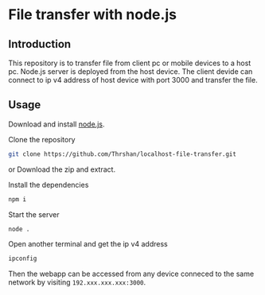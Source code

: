 # File transfer with node.js

## Introduction
This repository is to transfer file from client pc or mobile devices to a host pc. Node.js server is deployed from the host device. The client devide can connect to ip v4 address of host device with port 3000 and transfer the file.

## Usage
Download and install [node.js](https://nodejs.org/en/).

Clone the repository
```bash
git clone https://github.com/Thrshan/localhost-file-transfer.git
```
or Download the zip and extract.

Install the dependencies 
```bash
npm i
```
Start the server
```bash
node .
```

Open another terminal and get the ip v4 address
```bash
ipconfig
```
Then the webapp can be accessed from any device conneced to the same network by visiting `192.xxx.xxx.xxx:3000`.


